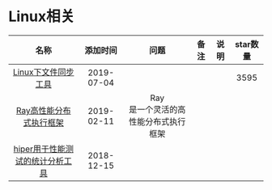 # Linux相关

名称|添加时间|问题|备注|说明|star数量
:---:|:---:|:---:|:---:|:---:|:--:
[Linux下文件同步工具](https://github.com/axkibe/lsyncd)|2019-07-04||||3595
[Ray高性能分布式执行框架](https://github.com/ray-project/ray)|2019-02-11|Ray <br> 是一个灵活的高性能分布式执行框架|||
[hiper用于性能测试的统计分析工具](https://github.com/pod4g/hiper)|2018-12-15||||

